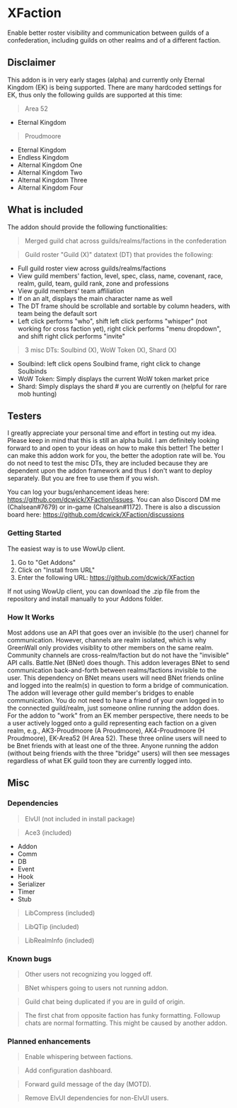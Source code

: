 # XFaction
Enable better roster visibility and communication between guilds of a confederation, including guilds on other realms and of a different faction.

## Disclaimer

This addon is in very early stages (alpha) and currently only Eternal Kingdom (EK) is being supported. There are many hardcoded settings for EK, thus only the following guilds are supported at this time:

> Area 52
- Eternal Kingdom

> Proudmoore
- Eternal Kingdom
- Endless Kingdom
- Alternal Kingdom One
- Alternal Kingdom Two
- Alternal Kingdom Three
- Alternal Kingdom Four
 
## What is included
The addon should provide the following functionalities:
> Merged guild chat across guilds/realms/factions in the confederation

> Guild roster "Guild (X)" datatext (DT) that provides the following:
- Full guild roster view across guilds/realms/factions
- View guild members' faction, level, spec, class, name, covenant, race, realm, guild, team, guild rank, zone and professions
- View guild members' team affiliation
- If on an alt, displays the main character name as well
- The DT frame should be scrollable and sortable by column headers, with team being the default sort
- Left click performs "who", shift left click performs "whisper" (not working for cross faction yet), right click performs "menu dropdown", and shift right click performs "invite"
> 3 misc DTs: Soulbind (X), WoW Token (X), Shard (X)
- Soulbind: left click opens Soulbind frame, right click to change Soulbinds
- WoW Token: Simply displays the current WoW token market price
- Shard: Simply displays the shard # you are currently on (helpful for rare mob hunting)

## Testers

I greatly appreciate your personal time and effort in testing out my idea. Please keep in mind that this is still an alpha build. I am definitely looking forward to and open to your ideas on how to make this better! The better I can make this addon work for you, the better the adoption rate will be. You do not need to test the misc DTs, they are included because they are dependent upon the addon framework and thus I don't want to deploy separately. But you are free to use them if you wish.

You can log your bugs/enhancement ideas here: https://github.com/dcwick/XFaction/issues. You can also Discord DM me (Chalsean#7679) or in-game (Chalsean#1172). There is also a discussion board here: https://github.com/dcwick/XFaction/discussions

### Getting Started

The easiest way is to use WowUp client.

1. Go to "Get Addons"
2. Click on "Install from URL"
3. Enter the following URL: https://github.com/dcwick/XFaction

If not using WowUp client, you can download the .zip file from the repository and install manually to your Addons folder.

### How It Works

Most addons use an API that goes over an invisible (to the user) channel for communication. However, channels are realm isolated, which is why GreenWall only provides visiblity to other members on the same realm.
Community channels are cross-realm/faction but do not have the "invisible" API calls. Battle.Net (BNet) does though. This addon leverages BNet to send communication back-and-forth between realms/factions invisible to the user.
This dependency on BNet means users will need BNet friends online and logged into the realm(s) in question to form a bridge of communication. The addon will leverage other guild member's bridges to enable communication. You do not need to have a friend of your own logged in to the connected guild/realm, just someone online running the addon does.
For the addon to "work" from an EK member perspective, there needs to be a user actively logged onto a guild representing each faction on a given realm, e.g., AK3-Proudmoore (A Proudmoore), AK4-Proudmoore (H Proudmoore), EK-Area52 (H Area 52). These three online users will need to be Bnet friends with at least one of the three. Anyone running the addon (without being friends with the three "bridge" users) will then see messages regardless of what EK guild toon they are currently logged into.

## Misc

### Dependencies

> ElvUI (not included in install package)

> Ace3 (included)
- Addon
- Comm
- DB
- Event
- Hook
- Serializer
- Timer
- Stub

> LibCompress (included)

> LibQTip (included)

> LibRealmInfo (included)

### Known bugs

> Other users not recognizing you logged off.

> BNet whispers going to users not running addon.

> Guild chat being duplicated if you are in guild of origin.

> The first chat from opposite faction has funky formatting. Followup chats are normal formatting. This might be caused by another addon.

### Planned enhancements

> Enable whispering between factions.

> Add configuration dashboard.

> Forward guild message of the day (MOTD).

> Remove ElvUI dependencies for non-ElvUI users.


